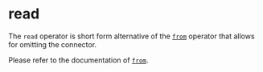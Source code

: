 # read

The `read` operator is short form alternative of the [`from`](from.md) operator
that allows for omitting the connector.

Please refer to the documentation of [`from`](from.md).
